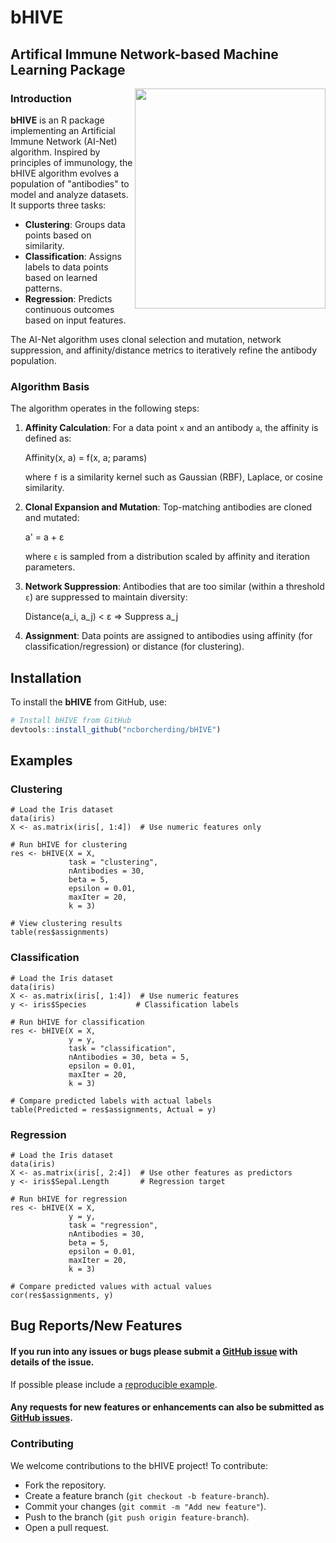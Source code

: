 # bHIVE

## Artifical Immune Network-based Machine Learning Package

<img align="right" src="https://github.com/ncborcherding/bHive/blob/main/www/bhive_hex.png" width="305" height="352">

### Introduction

**bHIVE** is an R package implementing an Artificial Immune Network (AI-Net) algorithm. 
Inspired by principles of immunology, the bHIVE algorithm evolves a population of 
"antibodies" to model and analyze datasets. It supports three tasks:

- **Clustering**: Groups data points based on similarity.
- **Classification**: Assigns labels to data points based on learned patterns.
- **Regression**: Predicts continuous outcomes based on input features.

The AI-Net algorithm uses clonal selection and mutation, network suppression, 
and affinity/distance metrics to iteratively refine the antibody population.

### Algorithm Basis

The algorithm operates in the following steps:

1. **Affinity Calculation**: For a data point `x` and an antibody `a`, the affinity is defined as:

   Affinity(x, a) = f(x, a; params)

   where `f` is a similarity kernel such as Gaussian (RBF), Laplace, or cosine similarity.

2. **Clonal Expansion and Mutation**: Top-matching antibodies are cloned and mutated:

   a' = a + ε

   where `ε` is sampled from a distribution scaled by affinity and iteration parameters.

3. **Network Suppression**: Antibodies that are too similar (within a threshold `ε`) are suppressed to maintain diversity:

   Distance(a_i, a_j) < ε ⇒ Suppress a_j

4. **Assignment**: Data points are assigned to antibodies using affinity (for classification/regression) or distance (for clustering).

## Installation

To install the **bHIVE** from GitHub, use:

```R
# Install bHIVE from GitHub
devtools::install_github("ncborcherding/bHIVE")
```

## Examples

### Clustering

```
# Load the Iris dataset
data(iris)
X <- as.matrix(iris[, 1:4])  # Use numeric features only

# Run bHIVE for clustering
res <- bHIVE(X = X, 
             task = "clustering", 
             nAntibodies = 30, 
             beta = 5, 
             epsilon = 0.01, 
             maxIter = 20, 
             k = 3)

# View clustering results
table(res$assignments)
```

### Classification

```
# Load the Iris dataset
data(iris)
X <- as.matrix(iris[, 1:4])  # Use numeric features
y <- iris$Species           # Classification labels

# Run bHIVE for classification
res <- bHIVE(X = X, 
             y = y, 
             task = "classification", 
             nAntibodies = 30, beta = 5, 
             epsilon = 0.01, 
             maxIter = 20, 
             k = 3)

# Compare predicted labels with actual labels
table(Predicted = res$assignments, Actual = y)
```

### Regression

```
# Load the Iris dataset
data(iris)
X <- as.matrix(iris[, 2:4])  # Use other features as predictors
y <- iris$Sepal.Length       # Regression target

# Run bHIVE for regression
res <- bHIVE(X = X, 
             y = y, 
             task = "regression",
             nAntibodies = 30, 
             beta = 5, 
             epsilon = 0.01, 
             maxIter = 20, 
             k = 3)

# Compare predicted values with actual values
cor(res$assignments, y)
```

## Bug Reports/New Features

#### If you run into any issues or bugs please submit a [GitHub issue](https://github.com/ncborcherding/bHIVE/issues) with details of the issue.

If possible please include a [reproducible example](https://reprex.tidyverse.org/). 

#### Any requests for new features or enhancements can also be submitted as [GitHub issues](https://github.com/ncborcherding/bHIVE/issues).

### Contributing

We welcome contributions to the bHIVE project! To contribute:

* Fork the repository.
* Create a feature branch (`git checkout -b feature-branch`).
* Commit your changes (`git commit -m "Add new feature"`).
* Push to the branch (`git push origin feature-branch`).
* Open a pull request.